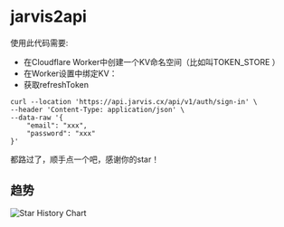 # jarvis2api
使用此代码需要:
- 在Cloudflare Worker中创建一个KV命名空间（比如叫TOKEN_STORE ）
- 在Worker设置中绑定KV：
- 获取refreshToken
```
curl --location 'https://api.jarvis.cx/api/v1/auth/sign-in' \
--header 'Content-Type: application/json' \
--data-raw '{
    "email": "xxx",
    "password": "xxx"
}'
```
都路过了，顺手点一个吧，感谢你的star！

## 趋势
<picture>
  <source
    media="(prefers-color-scheme: dark)"
    srcset="https://api.star-history.com/svg?repos=cunninger/jarvis2api&type=Date&theme=dark"
  />
  <source
    media="(prefers-color-scheme: light)"
    srcset="https://api.star-history.com/svg?repos=cunninger/jarvis2api&type=Date"
  />
  <img
    alt="Star History Chart"
    src="https://api.star-history.com/svg?repos=cunninger/jarvis2api&type=Date"
  />
</picture>
